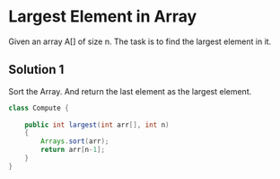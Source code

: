 # Largest Element in Array

Given an array A[] of size n. The task is to find the largest element in it.


## Solution 1

Sort the Array. And return the last element as the largest element.


```java
class Compute {
    
    public int largest(int arr[], int n)
    {
        Arrays.sort(arr);
        return arr[n-1];
    }
}
```

